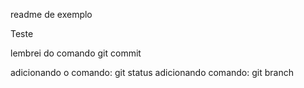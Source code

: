 readme de exemplo

Teste

lembrei do comando git commit

adicionando o comando: git status
adicionando comando: git branch

